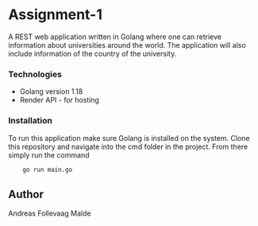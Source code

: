 # Assignment-1
A REST web application written in Golang where one can retrieve information about universities around the world. The application will also include information of the country of the university.

### Technologies
- Golang version 1.18
- Render API - for hosting

### Installation
To run this application make sure Golang is installed on the system. Clone this repository and navigate into the cmd folder in the project. From there simply run the command
```bash
    go run main.go
```

## Author
Andreas Follevaag Malde
